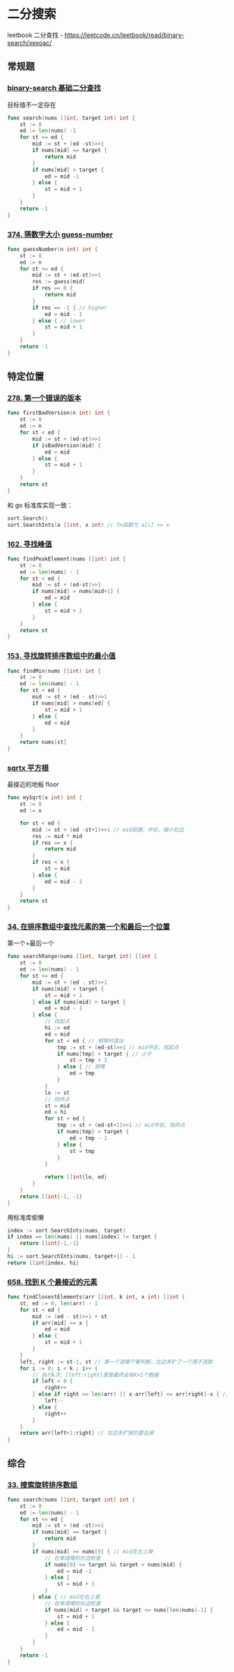 # 二分搜索

leetbook 二分查找 - 
https://leetcode.cn/leetbook/read/binary-search/xexoac/

## 常规题

### [binary-search 基础二分查找](https://leetcode.cn/problems/binary-search/)

目标值不一定存在

```go
func search(nums []int, target int) int {
    st := 0
    ed := len(nums) -1
    for st <= ed {
        mid := st + (ed -st)>>1
        if nums[mid] == target {
            return mid
        }
        if nums[mid] > target {
            ed = mid -1
        } else {
            st = mid + 1 
        }
    }
    return -1
}
```

### [374. 猜数字大小 guess-number](https://leetcode.cn/problems/guess-number-higher-or-lower/)

```go
func guessNumber(n int) int {
    st := 0
    ed := n
    for st <= ed {
        mid := st + (ed-st)>>1
        res := guess(mid)
        if res == 0 {
            return mid
        }
        if res == -1 { // higner
            ed = mid - 1
        } else { // lower
            st = mid + 1
        }
    }
    return -1
}
```

## 特定位置

### [278. 第一个错误的版本](https://leetcode.cn/problems/first-bad-version/submissions/)

```go
func firstBadVersion(n int) int {
    st := 0
    ed := n
    for st < ed {
        mid := st + (ed-st)>>1
        if isBadVersion(mid) {
            ed = mid
        } else {
            st = mid + 1
        }
    }
    return st
}
```
和 go 标准库实现一致：
```go
sort.Search()
sort.SearchInts(a []int, x int) // fn函数为 a[i] >= x
```

### [162. 寻找峰值](https://leetcode.cn/problems/find-peak-element/)

```go
func findPeakElement(nums []int) int {
    st := 0
    ed := len(nums) - 1
    for st < ed {
        mid := st + (ed-st)>>1
        if nums[mid] > nums[mid+1] {
            ed = mid
        } else {
            st = mid + 1
        }
    }
    return st
}
```

### [153. 寻找旋转排序数组中的最小值](https://leetcode.cn/problems/find-minimum-in-rotated-sorted-array/)

```go
func findMin(nums []int) int {
    st := 0
    ed := len(nums) - 1
    for st < ed {
        mid := st + (ed - st)>>1
        if nums[mid] > nums[ed] {
            st = mid + 1
        } else {
            ed = mid
        }
    }
    return nums[st]
}
```

### [sqrtx 平方根](https://leetcode.cn/problems/sqrtx/)

最接近的地板 floor

```go
func mySqrt(x int) int {
    st := 0
    ed := x

    for st < ed {
        mid := st + (ed -st+1)>>1 // mid前挪，中右，缩小右边
        res := mid * mid
        if res == x {
            return mid
        }
        if res < x {
            st = mid
        } else {
            ed = mid - 1
        }
    }
    return st
}
```

### [34. 在排序数组中查找元素的第一个和最后一个位置](https://leetcode.cn/problems/find-first-and-last-position-of-element-in-sorted-array/)

第一个+最后一个

```go
func searchRange(nums []int, target int) []int {
    st := 0
    ed := len(nums) - 1
    for st <= ed {
        mid := st + (ed - st)>>1
        if nums[mid] < target {
            st = mid + 1
        } else if nums[mid] > target {
            ed = mid - 1
        } else {
            // 找起点
            hi := ed
            ed = mid
            for st < ed { // 相等时退出
                tmp := st + (ed-st)>>1 // mid中左，找起点
                if nums[tmp] < target { // 小于
                    st = tmp + 1
                } else { // 相等
                    ed = tmp
                }
            }
            lo := st
            // 找终点
            st = mid
            ed = hi
            for st < ed {
                tmp := st + (ed-st+1)>>1 // mid中右，找终点
                if nums[tmp] > target {
                    ed = tmp - 1
                } else {
                    st = tmp
                }
            }
            
            return []int{lo, ed}
        }
    }
    return []int{-1, -1}
}
```

用标准库偷懒
```go
index := sort.SearchInts(nums, target)
if index == len(nums) || nums[index] != target {
    return []int{-1,-1}
}
hi := sort.SearchInts(nums, target+1) - 1
return []int{index, hi}
```

### [658. 找到 K 个最接近的元素](https://leetcode.cn/problems/find-k-closest-elements/submissions/)

```go
func findClosestElements(arr []int, k int, x int) []int {
    st, ed := 0, len(arr) - 1
    for st < ed {
        mid := (ed - st)>>1 + st
        if arr[mid] >= x {
            ed = mid
        } else {
            st = mid + 1
        }
    }
    left, right := st-1, st // 第一个选哪个要判断，左边多扩了一个用于选取
    for i := 0; i < k ; i++ { 
        // 执行k次，[left:right]里面最终会有k+1个数据
        if left < 0 {
            right++
        } else if right >= len(arr) || x-arr[left] <= arr[right]-x { // 优先选小下标
            left--
        } else {
            right++
        }
    }
    return arr[left+1:right] // 左边多扩掉的要去掉
}
```

## 综合

### [33. 搜索旋转排序数组](https://leetcode.cn/problems/search-in-rotated-sorted-array/)

```go
func search(nums []int, target int) int {
    st := 0
    ed := len(nums) - 1
    for st <= ed {
        mid := st + (ed -st)>>1
        if nums[mid] == target {
            return mid
        }
        if nums[mid] >= nums[0] { // mid在左上坡
            // 在单调增的左边检查
            if nums[0] <= target && target < nums[mid] {
                ed = mid -1
            } else {
                st = mid + 1
            }
        } else { // mid在右上坡
            // 在单调增的右边检查
            if nums[mid] < target && target <= nums[len(nums)-1] {
                st = mid + 1
            } else {
                ed = mid - 1
            }
        }
    }
    return -1
}
```
